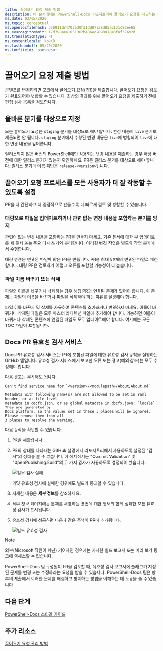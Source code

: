 ```yaml
---
title: 끌어오기 요청 제출 방법
description: 이 문서에서는 PowerShell-Docs 리포지토리에 끌어오기 요청을 제출하는 방법을 설명합니다.
ms.date: 03/05/2020
ms.topic: conceptual
ms.openlocfilehash: b56911dd4703530f31dd077a8d85ac131c82ee65
ms.sourcegitcommit: 17d798a041851382b406ed789097843faf37692d
ms.translationtype: HT
ms.contentlocale: ko-KR
ms.lasthandoff: 05/20/2020
ms.locfileid: "83690950"
---
```

# <a name="how-to-submit-pull-requests"></a>끌어오기 요청 제출 방법

콘텐츠를 변경하려면 포크에서 끌어오기 요청(PR)을 제출합니다. 끌어오기 요청은 검토가 완료되어야 병합할 수 있습니다. 최상의 결과를 위해 끌어오기 요청을 제출하기 전에 [편집 검사 목록](editorial-checklist.md)을 검토합니다.

## <a name="target-the-correct-branch"></a>올바른 분기를 대상으로 지정

모든 끌어오기 요청은 `staging` 분기를 대상으로 해야 합니다. 변경 내용이 `live` 분기로 제출되면 안 됩니다. `staging` 분기에서 수행된 변경 내용은 `live`에 병합되어 `live`에 대한 변경 내용을 덮어씁니다.

릴리스되지 않은 버전의 PowerShell에만 적용되는 변경 내용을 제출하는 경우 해당 버전에 대한 릴리스 분기가 있는지 확인하세요. PR은 릴리스 분기를 대상으로 해야 합니다. 릴리스 분기의 이름 패턴은 `release-<version>`입니다.

## <a name="make-the-pull-request-process-work-better-for-everyone"></a>끌어오기 요청 프로세스를 모든 사용자가 더 잘 작동할 수 있도록 설정

PR을 더 간단하고 더 중점적으로 만들수록 더 빠르게 검토 및 병합할 수 있습니다.

### <a name="avoid-branches-that-update-large-numbers-of-files-or-contain-unrelated-changes"></a>대량으로 파일을 업데이트하거나 관련 없는 변경 내용을 포함하는 분기를 방지

관련이 없는 변경 내용을 포함하는 PR을 만들지 마세요. 기존 문서에 대한 부 업데이트를 새 문서 또는 주요 다시 쓰기와 분리합니다. 이러한 변경 작업은 별도의 작업 분기에서 수행합니다.

대량 변경은 변경된 파일이 많은 PR을 만듭니다. PR을 최대 50개의 변경된 파일로 제한합니다. 대량 PR은 검토하기 어렵고 오류를 포함할 가능성이 더 높습니다.

### <a name="renaming-or-deleting-files"></a>파일 이름 바꾸기 또는 삭제

파일의 이름을 바꾸거나 삭제하는 경우 해당 PR과 연결된 문제가 있어야 합니다. 이 문제는 파일의 이름을 바꾸거나 파일을 삭제해야 하는 이유를 설명해야 합니다.

파일 이름 바꾸기 및 삭제를 사용하여 콘텐츠를 추가하거나 변경하지 마세요. 이름이 바뀌거나 삭제된 파일은 모두 마스터 리디렉션 파일에 추가해야 합니다. 가능하면 이름이 바뀌거나 삭제된 콘텐츠에 연결된 파일도 모두 업데이트해야 합니다. 여기에는 모든 TOC 파일이 포함됩니다.

## <a name="docs-pr-validation-service"></a>Docs PR 유효성 검사 서비스

Docs PR 유효성 검사 서비스는 PR에 포함된 파일에 대한 유효성 검사 규칙을 실행하는 GitHub 앱입니다. 유효성 검사 서비스에서 보고한 오류 또는 경고(예외 참조)는 모두 수정해야 합니다.

다음 경고는 무시해도 됩니다.

```
Can't find service name for `<version>/<modulepath>/About/About.md`
```

```
Metadata with following name(s) are not allowed to be set in Yaml header, or as file level
metadata in docfx.json, or as global metadata in docfx.json: `locale`. They are generated by
Docs platform, so the values set in these 3 places will be ignored. Please remove them from all
3 places to resolve the warning.
```

다음 동작을 확인할 수 있습니다.

1. PR을 제출합니다.
1. PR의 상태를 나타내는 GitHub 설명에서 리포지토리에서 사용하도록 설정된 "검사"의 상태를 볼 수 있습니다. 이 예제에서는 "Commit Validation" 및 "OpenPublishing.Build"의 두 가지 검사가 사용하도록 설정되어 있습니다.

   ![일부 검사 실패](media/pull-requests/validation-failed.png)

   커밋 유효성 검사에 실패한 경우에도 빌드가 통과할 수 있습니다.

1. 자세한 내용은 **세부 정보**를 참조하세요.
1. 세부 정보 페이지에는 문제를 해결하는 방법에 대한 정보와 함께 실패한 모든 유효성 검사가 표시됩니다.
1. 유효성 검사에 성공하면 다음과 같은 주석이 PR에 추가됩니다.

   ![빌드 유효성 검사](media/pull-requests/build-validation.png)

> [!NOTE]
> 외부(Microsoft 직원이 아닌) 기여자인 경우에는 자세한 빌드 보고서 또는 미리 보기 링크에 액세스할 수 없습니다.

PowerShell-Docs 팀 구성원이 PR을 검토할 때, 유효성 검사 보고서에 플래그가 지정된 문제를 변경 또는 수정하라는 요청을 받을 수 있습니다. PowerShell-Docs 팀은 향후의 제출에서 이러한 문제를 해결하고 방지하는 방법을 이해하는 데 도움을 줄 수 있습니다.

## <a name="next-steps"></a>다음 단계

[PowerShell-Docs 스타일 가이드](powershell-style-guide.md)

## <a name="additional-resources"></a>추가 리소스

[끌어오기 요청 관리 방법](managing-pull-requests.md)
